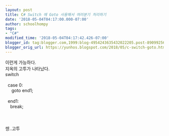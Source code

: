 ```yaml
---
layout: post
title: C# Switch 에 Goto 사용해서 여러분기 처리하기
date: '2018-05-04T04:17:00.000-07:00'
author: schoolhompy
tags:
- "C#"
modified_time: '2018-05-04T04:17:42.426-07:00'
blogger_id: tag:blogger.com,1999:blog-4954243635432022205.post-8909925624868164701
blogger_orig_url: https://yunhos.blogspot.com/2018/05/c-switch-goto.html
---
```


이런게 가능하다.<br />지옥의 고투가 나타났다.<br />switch<br /><br />&nbsp; case 0:<br />&nbsp; &nbsp; &nbsp;goto end1;<br /><br />&nbsp; end1:<br />&nbsp; &nbsp; break;<br /><br /><br /><br />썅..고투